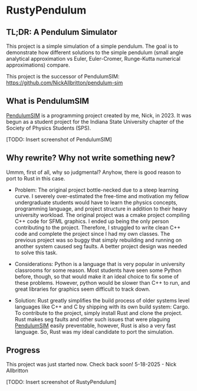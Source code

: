 # RustyPendulum

## TL;DR: A Pendulum Simulator

This project is a simple simulation of a simple pendulum. The goal is to demonstrate how different solutions to the simple pendulum (small angle analytical approximation vs Euler, Euler-Cromer, Runge-Kutta numerical approximations) compare. 

This project is the successor of PendulumSIM: https://github.com/NickAllbritton/pendulum-sim

## What is PendulumSIM

[PendulumSIM](https://github.com/NickAllbritton/pendulum-sim) is a programming project created by me, Nick, in 2023. It was begun as a student project for the Indiana State University chapter of the Society of Physics Students (SPS). 

[TODO: Insert screenshot of PendulumSIM]

## Why rewrite? Why not write something new?

Ummm, first of all, why so judgmental? Anyhow, there is good reason to port to Rust in this case.

- Problem: The original project bottle-necked due to a steep learning curve. I severely over-estimated the free-time and motivation my fellow undergraduate students would have to learn the physics concepts, programming language, and project structure in addition to their heavy university workload. The original project was a cmake project compiling C++ code for SFML graphics. I ended up being the only person contributing to the project. Therefore, I struggled to write clean C++ code and complete the project since I had my own classes. The previous project was so buggy that simply rebuilding and running on another system caused seg faults. A better project design was needed to solve this task.

- Considerations: Python is a language that is very popular in university classrooms for some reason. Most students have seen some Python before, though, so that would make it an ideal choice to fix some of these problems. However, python would be slower than C++ to run, and great libraries for graphics seem difficult to track down. 

- Solution: Rust greatly simplifies the build process of older systems level languages like C++ and C by shipping with its own build system: Cargo. To contribute to the project, simply install Rust and clone the project. Rust makes seg faults and other such issues that were plaguing [PendulumSIM](https://github.com/NickAllbritton/pendulum-sim) easily preventable, however, Rust is also a very fast language. So, Rust was my ideal candidate to port the simulation.

## Progress

This project was just started now. Check back soon! 
    5-18-2025 - Nick Allbritton

[TODO: Insert screenshot of RustyPendulum]
